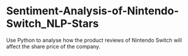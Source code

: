 # Sentiment-Analysis-of-Nintendo-Switch_NLP-Stars
Use Python to analyse how the product reviews of Nintendo Switch will affect the share price of the company.
